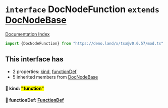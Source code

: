 # `interface` DocNodeFunction `extends` [DocNodeBase](../private.interface.DocNodeBase/README.md)

[Documentation Index](../README.md)

```ts
import {DocNodeFunction} from "https://deno.land/x/tsa@v0.0.57/mod.ts"
```

## This interface has

- 2 properties:
[kind](#-kind-function),
[functionDef](#-functiondef-functiondef)
- 5 inherited members from [DocNodeBase](../private.interface.DocNodeBase/README.md)


#### 📄 kind: <mark>"function"</mark>



#### 📄 functionDef: [FunctionDef](../interface.FunctionDef/README.md)



